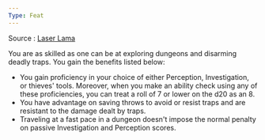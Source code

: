 ```yaml
---
Type: Feat
---
```

Source : [Laser Lama](https://drive.google.com/file/d/1luVtzzL2975jHGvhuKqxA0H2Pe_VupAx/view)

You are as skilled as one can be at exploring dungeons and disarming deadly traps. You gain the benefits listed below:
- You gain proficiency in your choice of either Perception, Investigation, or thieves' tools. Moreover, when you make an ability check using any of these proficiencies, you can treat a roll of 7 or lower on the d20 as an 8.
- You have advantage on saving throws to avoid or resist traps and are resistant to the damage dealt by traps.
- Traveling at a fast pace in a dungeon doesn't impose the normal penalty on passive Investigation and Perception scores.